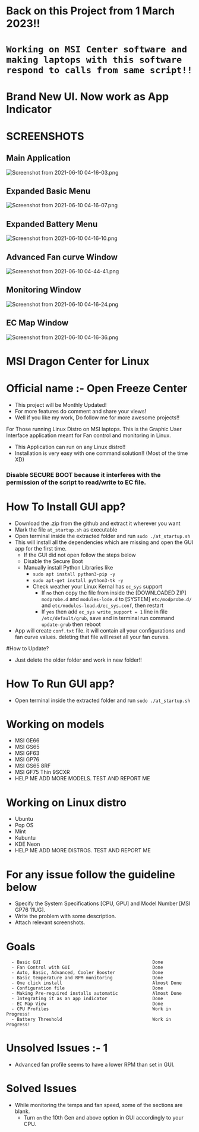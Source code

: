 # Back on this Project from 1 March 2023!!

# ```Working on MSI Center software and making laptops with this software respond to calls from same script!!```

# Brand New UI. Now work as App Indicator
# SCREENSHOTS
## Main Application
![Screenshot from 2021-06-10 04-16-03.png](https://github.com/YoCodingMonster/OpenFreezeCenter/blob/a9af1fe3d027d6e2af8ceef4a0c62e2735c12e83/Screenshot%20from%202021-06-10%2004-16-03.png)

## Expanded Basic Menu
![Screenshot from 2021-06-10 04-16-07.png](https://github.com/YoCodingMonster/OpenFreezeCenter/blob/a9af1fe3d027d6e2af8ceef4a0c62e2735c12e83/Screenshot%20from%202021-06-10%2004-16-07.png)

## Expanded Battery Menu
![Screenshot from 2021-06-10 04-16-10.png](https://github.com/YoCodingMonster/OpenFreezeCenter/blob/a9af1fe3d027d6e2af8ceef4a0c62e2735c12e83/Screenshot%20from%202021-06-10%2004-16-10.png)

## Advanced Fan curve Window
![Screenshot from 2021-06-10 04-44-41.png](https://github.com/YoCodingMonster/OpenFreezeCenter/blob/f1905b95af32f66c629c22eb68a1ce6130c9164f/Screenshot%20from%202021-06-10%2004-44-41.png)

## Monitoring Window
![Screenshot from 2021-06-10 04-16-24.png](https://github.com/YoCodingMonster/OpenFreezeCenter/blob/a9af1fe3d027d6e2af8ceef4a0c62e2735c12e83/Screenshot%20from%202021-06-10%2004-16-24.png)

## EC Map Window
![Screenshot from 2021-06-10 04-16-36.png](https://github.com/YoCodingMonster/OpenFreezeCenter/blob/a9af1fe3d027d6e2af8ceef4a0c62e2735c12e83/Screenshot%20from%202021-06-10%2004-16-36.png)

# MSI Dragon Center for Linux
# Official name :- Open Freeze Center

- This project will be Monthly Updated!
- For more features do comment and share your views!
- Well if you like my work, Do follow me for more awesome projects!!

For Those running Linux Distro on MSI laptops. This is the Graphic User Interface application meant for Fan control and monitoring in Linux.
- This Application can run on any Linux distro!!
- Installation is very easy with one command solution!! (Most of the time XD)

### Disable SECURE BOOT because it interferes with the permission of the script to read/write to EC file.

# How To Install GUI app?
- Download the .zip from the github and extract it wherever you want
- Mark the file ```at_startup.sh``` as executable
- Open terminal inside the extracted folder and run ```sudo ./at_startup.sh```
- This will install all the dependencies which are missing and open the GUI app for the first time.
  - If the GUI did not open follow the steps below
  - Disable the Secure Boot
  - Manually install Python Libraries like
    - ```sudo apt install python3-pip -y```
    - ```sudo apt-get install python3-tk -y```
    - Check weather your Linux Kernal has ```ec_sys``` support
      - If ```no``` then copy the file from inside the [DOWNLOADED ZIP] ```modprobe.d``` and ```modules-lode.d``` to [SYSTEM] ```etc/modprobe.d/``` and ```etc/modules-load.d/ec_sys.conf```, then restart
      - If ```yes``` then add ```ec_sys write_support = 1``` line in file ```/etc/default/grub```, save and in terminal run command ```update-grub``` then reboot
- App will create ```conf.txt``` file. it will contain all your configurations and fan curve values. deleting that file will reset all your fan curves.

#How to Update?
- Just delete the older folder and work in new folder!!

# How To Run GUI app?
- Open terminal inside the extracted folder and run ```sudo ./at_startup.sh```

# Working on models
- MSI GE66
- MSI GS65
- MSI GF63
- MSI GP76
- MSI GS65 8RF
- MSI GF75 Thin 9SCXR
- HELP ME ADD MORE MODELS. TEST AND REPORT ME

# Working on Linux distro
- Ubuntu
- Pop OS
- Mint
- Kubuntu
- KDE Neon
- HELP ME ADD MORE DISTROS. TEST AND REPORT ME

# For any issue follow the guideline below
- Specify the System Specifications [CPU, GPU] and Model Number [MSI GP76 11UG].
- Write the problem with some description.
- Attach relevant screenshots.

# Goals
```
  - Basic GUI                                          Done
  - Fan Control with GUI                               Done
  - Auto, Basic, Advanced, Cooler Booster              Done
  - Basic temperature and RPM monitoring               Done
  - One click install                                  Almost Done
  - Configuration file                                 Done
  - Making Pre-required installs automatic             Almost Done
  - Integrating it as an app indicator                 Done
  - EC Map View                                        Done
  - CPU Profiles                                       Work in Progress!
  - Battery Threshold                                  Work in Progress!
```
# Unsolved Issues :- 1
- Advanced fan profile seems to have a lower RPM than set in GUI.

# Solved Issues
- While monitoring the temps and fan speed, some of the sections are blank.
  - Turn ```on``` the 10th Gen and above option in GUI accordingly to your CPU.

